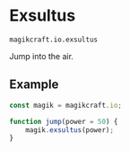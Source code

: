 # Exsultus

`magikcraft.io.exsultus`

Jump into the air.

## Example

```javascript
const magik = magikcraft.io;

function jump(power = 50) {
    magik.exsultus(power);
}
```